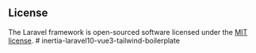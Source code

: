 ## License

The Laravel framework is open-sourced software licensed under the [MIT license](https://opensource.org/licenses/MIT).
#   i n e r t i a - l a r a v e l 1 0 - v u e 3 - t a i l w i n d - b o i l e r p l a t e 
 
 
